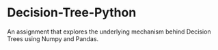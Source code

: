 # Decision-Tree-Python
An assignment that explores the underlying mechanism behind Decision Trees using Numpy and Pandas.
